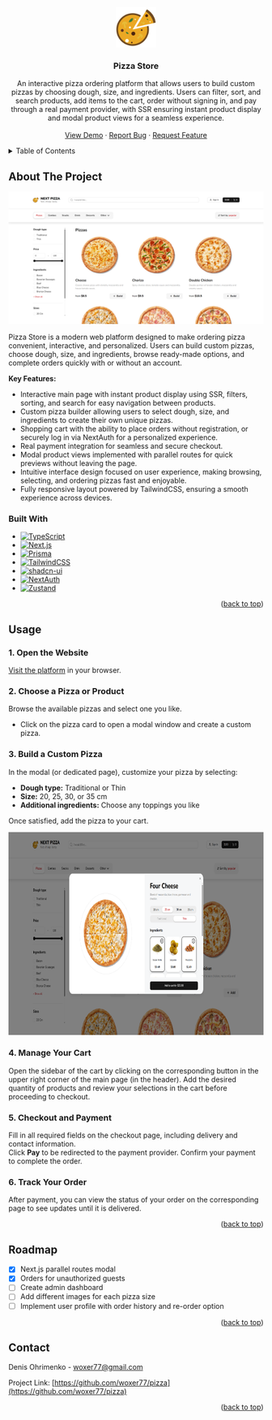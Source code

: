 <a id="readme-top"></a>

<!-- PROJECT LOGO -->
<br />
<div align="center">
  <a href="https://pizza-umber-five.vercel.app">
    <img src="public/logo.png" alt="Logo" width="80" height="80">
  </a>

<h3 align="center">Pizza Store</h3>
  <p align="center">
    An interactive pizza ordering platform that allows users to build custom pizzas by choosing dough, size, and ingredients. Users can filter, sort, and search products, add items to the cart, order without signing in, and pay through a real payment provider, with SSR ensuring instant product display and modal product views for a seamless experience.
    <br />
    <br />
    <a href="https://pizza-umber-five.vercel.app">View Demo</a>
    &middot;
    <a href="https://github.com/woxer77/pizza/issues/new?labels=bug&template=bug-report---.md">Report Bug</a>
    &middot;
    <a href="https://github.com/woxer77/pizza/issues/new?labels=enhancement&template=feature-request---.md">Request Feature</a>
  </p>
</div>

<!-- TABLE OF CONTENTS -->
<details>
  <summary>Table of Contents</summary>
  <ol>
    <li><a href="#about-the-project">About The Project</a></li>
    <li><a href="#usage">Usage</a></li>
    <li><a href="#roadmap">Roadmap</a></li>
    <li><a href="#contact">Contact</a></li>
  </ol>
</details>

<!-- ABOUT THE PROJECT -->

## About The Project

![Pizza Store Screen Shot][product-screenshot]

Pizza Store is a modern web platform designed to make ordering pizza convenient, interactive, and personalized. Users can build custom pizzas, choose dough, size, and ingredients, browse ready-made options, and complete orders quickly with or without an account.

**Key Features:**

- Interactive main page with instant product display using SSR, filters, sorting, and search for easy navigation between products.
- Custom pizza builder allowing users to select dough, size, and ingredients to create their own unique pizzas.
- Shopping cart with the ability to place orders without registration, or securely log in via NextAuth for a personalized experience.
- Real payment integration for seamless and secure checkout.
- Modal product views implemented with parallel routes for quick previews without leaving the page.
- Intuitive interface design focused on user experience, making browsing, selecting, and ordering pizzas fast and enjoyable.
- Fully responsive layout powered by TailwindCSS, ensuring a smooth experience across devices.

### Built With

- [![TypeScript][TypeScript.js]][TypeScript-url]
- [![Next.js][Next.js]][Next-url]
- [![Prisma][Prisma]][Prisma-url]
- [![TailwindCSS][TailwindCSS]][Tailwind-url]
- [![shadcn-ui][shadcn-ui]][shadcn-ui-url]
- [![NextAuth][NextAuth]][NextAuth-url]
- [![Zustand][Zustand]][Zustand-url]

<p align="right">(<a href="#readme-top">back to top</a>)</p>

<!-- USAGE EXAMPLES -->

## Usage

### 1. Open the Website

<a href="https://pizza-umber-five.vercel.app">Visit the platform</a> in your browser.

### 2. Choose a Pizza or Product

Browse the available pizzas and select one you like.

- Click on the pizza card to open a modal window and create a custom pizza.

### 3. Build a Custom Pizza

In the modal (or dedicated page), customize your pizza by selecting:

- **Dough type:** Traditional or Thin
- **Size:** 20, 25, 30, or 35 cm
- **Additional ingredients:** Choose any toppings you like

Once satisfied, add the pizza to your cart.

<img src="public/pizza-modal-customizer.png" alt="pizza-modal-customizer" height="400">

### 4. Manage Your Cart

Open the sidebar of the cart by clicking on the corresponding button in the upper right corner of the main page (in the header).
Add the desired quantity of products and review your selections in the cart before proceeding to checkout.

### 5. Checkout and Payment

Fill in all required fields on the checkout page, including delivery and contact information.  
Click **Pay** to be redirected to the payment provider. Confirm your payment to complete the order.

### 6. Track Your Order

After payment, you can view the status of your order on the corresponding page to see updates until it is delivered.

<p align="right">(<a href="#readme-top">back to top</a>)</p>

<!-- ROADMAP -->

## Roadmap

- [x] Next.js parallel routes modal
- [x] Orders for unauthorized guests
- [ ] Create admin dashboard
- [ ] Add different images for each pizza size
- [ ] Implement user profile with order history and re-order option

<p align="right">(<a href="#readme-top">back to top</a>)</p>

<!-- CONTACT -->

## Contact

Denis Ohrimenko - woxer77@gmail.com

Project Link: [https://github.com/woxer77/pizza](https://github.com/woxer77/pizza)

<p align="right">(<a href="#readme-top">back to top</a>)</p>

<!-- MARKDOWN LINKS & IMAGES -->
<!-- https://www.markdownguide.org/basic-syntax/#reference-style-links -->

[product-screenshot]: public/main-page.png
[TypeScript.js]: https://img.shields.io/badge/TypeScript-007ACC?style=for-the-badge&logo=typescript&logoColor=white
[TypeScript-url]: https://www.typescriptlang.org/
[Next.js]: https://img.shields.io/badge/Next.js-000000?style=for-the-badge&logo=next.js&logoColor=white
[Next-url]: https://nextjs.org/
[Prisma]: https://img.shields.io/badge/Prisma-0C344B?style=for-the-badge&logo=prisma&logoColor=white
[Prisma-url]: https://www.prisma.io/
[TailwindCSS]: https://img.shields.io/badge/TailwindCSS-06B6D4?style=for-the-badge&logo=tailwind-css&logoColor=white
[Tailwind-url]: https://tailwindcss.com/
[NextAuth]: https://img.shields.io/badge/NextAuth-000000?style=for-the-badge&logo=nextauth.js&logoColor=white
[NextAuth-url]: https://next-auth.js.org/
[Zustand]: https://img.shields.io/badge/Zustand-000000?style=for-the-badge&logo=zustand&logoColor=white
[Zustand-url]: https://zustand-demo.pmnd.rs/
[shadcn-ui]: https://img.shields.io/badge/shadcn--ui-000000?style=for-the-badge&logo=figma&logoColor=white
[shadcn-ui-url]: https://ui.shadcn.com/
